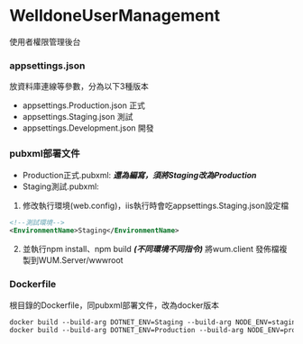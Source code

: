# WelldoneUserManagement
使用者權限管理後台

### appsettings.json
放資料庫連線等參數，分為以下3種版本
- appsettings.Production.json 正式
- appsettings.Staging.json 測試
- appsettings.Development.json 開發

### pubxml部署文件
- Production正式.pubxml: ***還為編寫，須將Staging改為Production***
- Staging測試.pubxml: 
1. 修改執行環境(web.config)，iis執行時會吃appsettings.Staging.json設定檔
```xml
<!--測試環境-->
<EnvironmentName>Staging</EnvironmentName>
```
2. 並執行npm install、npm build ***(不同環境不同指令)*** 將wum.client 發佈檔複製到WUM.Server/wwwroot

### Dockerfile
根目錄的Dockerfile，同pubxml部署文件，改為docker版本
```dockerfile
docker build --build-arg DOTNET_ENV=Staging --build-arg NODE_ENV=staging -t wum:staging .
docker build --build-arg DOTNET_ENV=Production --build-arg NODE_ENV=production -t wum:latest .
```

